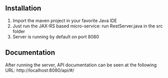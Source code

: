 
## Installation
1. Import the maven project in your favorite Java IDE
2. Just run the JAX-RS based micro-service: run RestServer.java in the src folder
3. Server is running by default on port 8080

## Documentation
After running the server, API documentation can be seen at the following URL: http://localhost:8080/api/#/


